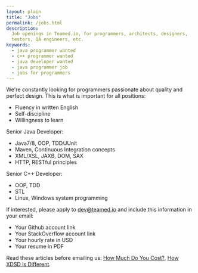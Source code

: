 ```yaml
---
layout: plain
title: "Jobs"
permalink: /jobs.html
description:
  Job openings in Teamed.io, for programmers, architects, designers,
  testers, QA engineers, etc.
keywords:
  - java programmer wanted
  - c++ programmer wanted
  - java developer wanted
  - java programmer job
  - jobs for programmers
---
```


We're constantly looking for programmers passionate about quality
and perfect design. This is what is important for all positions:

 * Fluency in written English
 * Self-discipline
 * Willingness to learn

Senior Java Developer:

 * Java7/8, OOP, TDD/JUnit
 * Maven, Continuous Integration concepts
 * XML/XSL, JAXB, DOM, SAX
 * HTTP, RESTful principles

Senior C++ Developer:

 * OOP, TDD
 * STL
 * Linux, Windows system programming

If interested, please apply to [dev@teamed.io](mailto:dev@teamed.io) and include
this information in your email:

 * Your Github account link
 * Your StackOverflow account link
 * Your hourly rate in USD
 * Your resume in PDF

Read these articles before emailing us:
[How Much Do You Cost?](http://www.yegor256.com/2014/10/29/how-much-do-you-cost.html),
[How XDSD Is Different](http://www.yegor256.com/2014/04/17/how-xdsd-is-different.html).
